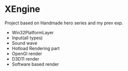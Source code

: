 # XEngine
Project based on Handmade hero series and my prev exp.  
- Win32PlatformLayer
- Input(all types)
- Sound wave
- Hotload
Rendering part
- OpenGl render
- D3D11 render
- Software based render
